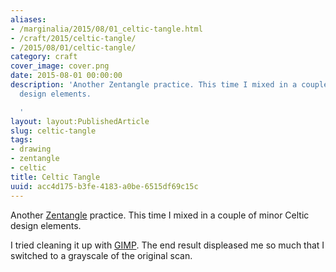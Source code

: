 ```yaml
---
aliases:
- /marginalia/2015/08/01_celtic-tangle.html
- /craft/2015/celtic-tangle/
- /2015/08/01/celtic-tangle/
category: craft
cover_image: cover.png
date: 2015-08-01 00:00:00
description: 'Another Zentangle practice. This time I mixed in a couple of minor Celtic
  design elements.

  '
layout: layout:PublishedArticle
slug: celtic-tangle
tags:
- drawing
- zentangle
- celtic
title: Celtic Tangle
uuid: acc4d175-b3fe-4183-a0be-6515df69c15c
---
```


[Zentangle]: https://www.zentangle.com/
Another [Zentangle][] practice. This time I mixed in a couple of minor Celtic
design elements.
<!--more-->

[GIMP]: http://www.gimp.org/
I tried cleaning it up with [GIMP][]. The end result displeased me so much
that I switched to a grayscale of the original scan.